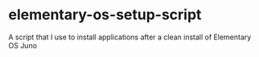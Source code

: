 # elementary-os-setup-script
A script that I use to install applications after a clean install of Elementary OS Juno

